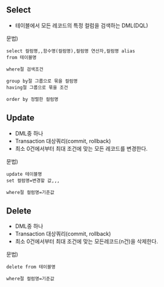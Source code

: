 ## Select
- 테이블에서 모든 레코드의 특정 컬럼을 검색하는 DML(DQL)

문법)
``` 
select 컬럼명,,함수명(컬럼명),컬럼명 연산자,컬럼명 alias
from 테이블명

where절 검색조건

group by절 그룹으로 묶을 컬럼명
having절 그룹으로 묶을 조건
 
order by 정렬한 컬럼명
```

## Update
- DML중 하나
- Transaction 대상쿼리(commit, rollback)
- 최소 0건에서부터 최대 조건에 맞는 모든 레코드를 변경한다.

문법)
```
update 테이블명
set 컬럼명=변경할 값,,,

where절 컬럼명=기준값
```

## Delete
- DML중 하나
- Transaction 대상쿼리(commit, rollback)
- 최소 0건에서부터 최대 조건에 맞는 모든레코드(n건)을 삭제한다.

문법)
```
delete from 테이블명

where절 컬럼명=기준값
```
